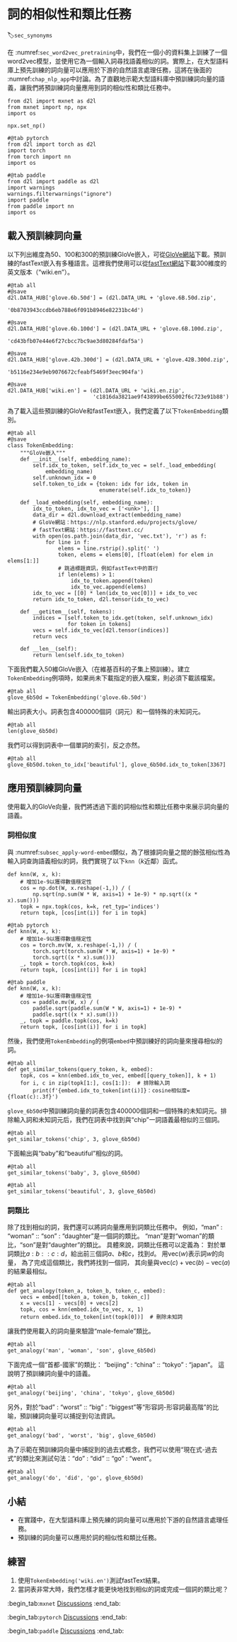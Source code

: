 # 詞的相似性和類比任務
:label:`sec_synonyms`

在 :numref:`sec_word2vec_pretraining`中，我們在一個小的資料集上訓練了一個word2vec模型，並使用它為一個輸入詞尋找語義相似的詞。實際上，在大型語料庫上預先訓練的詞向量可以應用於下游的自然語言處理任務，這將在後面的 :numref:`chap_nlp_app`中討論。為了直觀地示範大型語料庫中預訓練詞向量的語義，讓我們將預訓練詞向量應用到詞的相似性和類比任務中。

```{.python .input}
from d2l import mxnet as d2l
from mxnet import np, npx
import os

npx.set_np()
```

```{.python .input}
#@tab pytorch
from d2l import torch as d2l
import torch
from torch import nn
import os
```

```{.python .input}
#@tab paddle
from d2l import paddle as d2l
import warnings
warnings.filterwarnings("ignore")
import paddle
from paddle import nn
import os
```

## 載入預訓練詞向量

以下列出維度為50、100和300的預訓練GloVe嵌入，可從[GloVe網站](https://nlp.stanford.edu/projects/glove/)下載。預訓練的fastText嵌入有多種語言。這裡我們使用可以從[fastText網站](https://fasttext.cc/)下載300維度的英文版本（“wiki.en”）。

```{.python .input}
#@tab all
#@save
d2l.DATA_HUB['glove.6b.50d'] = (d2l.DATA_URL + 'glove.6B.50d.zip',
                                '0b8703943ccdb6eb788e6f091b8946e82231bc4d')

#@save
d2l.DATA_HUB['glove.6b.100d'] = (d2l.DATA_URL + 'glove.6B.100d.zip',
                                 'cd43bfb07e44e6f27cbcc7bc9ae3d80284fdaf5a')

#@save
d2l.DATA_HUB['glove.42b.300d'] = (d2l.DATA_URL + 'glove.42B.300d.zip',
                                  'b5116e234e9eb9076672cfeabf5469f3eec904fa')

#@save
d2l.DATA_HUB['wiki.en'] = (d2l.DATA_URL + 'wiki.en.zip',
                           'c1816da3821ae9f43899be655002f6c723e91b88')
```

為了載入這些預訓練的GloVe和fastText嵌入，我們定義了以下`TokenEmbedding`類別。

```{.python .input}
#@tab all
#@save
class TokenEmbedding:
    """GloVe嵌入"""
    def __init__(self, embedding_name):
        self.idx_to_token, self.idx_to_vec = self._load_embedding(
            embedding_name)
        self.unknown_idx = 0
        self.token_to_idx = {token: idx for idx, token in
                             enumerate(self.idx_to_token)}

    def _load_embedding(self, embedding_name):
        idx_to_token, idx_to_vec = ['<unk>'], []
        data_dir = d2l.download_extract(embedding_name)
        # GloVe網站：https://nlp.stanford.edu/projects/glove/
        # fastText網站：https://fasttext.cc/
        with open(os.path.join(data_dir, 'vec.txt'), 'r') as f:
            for line in f:
                elems = line.rstrip().split(' ')
                token, elems = elems[0], [float(elem) for elem in elems[1:]]
                # 跳過標題資訊，例如fastText中的首行
                if len(elems) > 1:
                    idx_to_token.append(token)
                    idx_to_vec.append(elems)
        idx_to_vec = [[0] * len(idx_to_vec[0])] + idx_to_vec
        return idx_to_token, d2l.tensor(idx_to_vec)

    def __getitem__(self, tokens):
        indices = [self.token_to_idx.get(token, self.unknown_idx)
                   for token in tokens]
        vecs = self.idx_to_vec[d2l.tensor(indices)]
        return vecs

    def __len__(self):
        return len(self.idx_to_token)
```

下面我們載入50維GloVe嵌入（在維基百科的子集上預訓練）。建立`TokenEmbedding`例項時，如果尚未下載指定的嵌入檔案，則必須下載該檔案。

```{.python .input}
#@tab all
glove_6b50d = TokenEmbedding('glove.6b.50d')
```

輸出詞表大小。詞表包含400000個詞（詞元）和一個特殊的未知詞元。

```{.python .input}
#@tab all
len(glove_6b50d)
```

我們可以得到詞表中一個單詞的索引，反之亦然。

```{.python .input}
#@tab all
glove_6b50d.token_to_idx['beautiful'], glove_6b50d.idx_to_token[3367]
```

## 應用預訓練詞向量

使用載入的GloVe向量，我們將透過下面的詞相似性和類比任務中來展示詞向量的語義。

### 詞相似度

與 :numref:`subsec_apply-word-embed`類似，為了根據詞向量之間的餘弦相似性為輸入詞查詢語義相似的詞，我們實現了以下`knn`（$k$近鄰）函式。

```{.python .input}
def knn(W, x, k):
    # 增加1e-9以獲得數值穩定性
    cos = np.dot(W, x.reshape(-1,)) / (
        np.sqrt(np.sum(W * W, axis=1) + 1e-9) * np.sqrt((x * x).sum()))
    topk = npx.topk(cos, k=k, ret_typ='indices')
    return topk, [cos[int(i)] for i in topk]
```

```{.python .input}
#@tab pytorch
def knn(W, x, k):
    # 增加1e-9以獲得數值穩定性
    cos = torch.mv(W, x.reshape(-1,)) / (
        torch.sqrt(torch.sum(W * W, axis=1) + 1e-9) *
        torch.sqrt((x * x).sum()))
    _, topk = torch.topk(cos, k=k)
    return topk, [cos[int(i)] for i in topk]
```

```{.python .input}
#@tab paddle
def knn(W, x, k):
    # 增加1e-9以獲得數值穩定性
    cos = paddle.mv(W, x) / (
        paddle.sqrt(paddle.sum(W * W, axis=1) + 1e-9) *
        paddle.sqrt((x * x).sum()))
    _, topk = paddle.topk(cos, k=k)
    return topk, [cos[int(i)] for i in topk]
```

然後，我們使用`TokenEmbedding`的例項`embed`中預訓練好的詞向量來搜尋相似的詞。

```{.python .input}
#@tab all
def get_similar_tokens(query_token, k, embed):
    topk, cos = knn(embed.idx_to_vec, embed[[query_token]], k + 1)
    for i, c in zip(topk[1:], cos[1:]):  # 排除輸入詞
        print(f'{embed.idx_to_token[int(i)]}：cosine相似度={float(c):.3f}')
```

`glove_6b50d`中預訓練詞向量的詞表包含400000個詞和一個特殊的未知詞元。排除輸入詞和未知詞元后，我們在詞表中找到與“chip”一詞語義最相似的三個詞。

```{.python .input}
#@tab all
get_similar_tokens('chip', 3, glove_6b50d)
```

下面輸出與“baby”和“beautiful”相似的詞。

```{.python .input}
#@tab all
get_similar_tokens('baby', 3, glove_6b50d)
```

```{.python .input}
#@tab all
get_similar_tokens('beautiful', 3, glove_6b50d)
```

### 詞類比

除了找到相似的詞，我們還可以將詞向量應用到詞類比任務中。
例如，“man” : “woman” :: “son” : “daughter”是一個詞的類比。
“man”是對“woman”的類比，“son”是對“daughter”的類比。
具體來說，詞類比任務可以定義為：
對於單詞類比$a : b :: c : d$，給出前三個詞$a$、$b$和$c$，找到$d$。
用$\text{vec}(w)$表示詞$w$的向量，
為了完成這個類比，我們將找到一個詞，
其向量與$\text{vec}(c)+\text{vec}(b)-\text{vec}(a)$的結果最相似。

```{.python .input}
#@tab all
def get_analogy(token_a, token_b, token_c, embed):
    vecs = embed[[token_a, token_b, token_c]]
    x = vecs[1] - vecs[0] + vecs[2]
    topk, cos = knn(embed.idx_to_vec, x, 1)
    return embed.idx_to_token[int(topk[0])]  # 刪除未知詞
```

讓我們使用載入的詞向量來驗證“male-female”類比。

```{.python .input}
#@tab all
get_analogy('man', 'woman', 'son', glove_6b50d)
```

下面完成一個“首都-國家”的類比：
“beijing” : “china” :: “tokyo” : “japan”。
這說明了預訓練詞向量中的語義。

```{.python .input}
#@tab all
get_analogy('beijing', 'china', 'tokyo', glove_6b50d)
```

另外，對於“bad” : “worst” :: “big” : “biggest”等“形容詞-形容詞最高階”的比喻，預訓練詞向量可以捕捉到句法資訊。

```{.python .input}
#@tab all
get_analogy('bad', 'worst', 'big', glove_6b50d)
```

為了示範在預訓練詞向量中捕捉到的過去式概念，我們可以使用“現在式-過去式”的類比來測試句法：“do” : “did” :: “go” : “went”。

```{.python .input}
#@tab all
get_analogy('do', 'did', 'go', glove_6b50d)
```

## 小結

* 在實踐中，在大型語料庫上預先練的詞向量可以應用於下游的自然語言處理任務。
* 預訓練的詞向量可以應用於詞的相似性和類比任務。

## 練習

1. 使用`TokenEmbedding('wiki.en')`測試fastText結果。
1. 當詞表非常大時，我們怎樣才能更快地找到相似的詞或完成一個詞的類比呢？

:begin_tab:`mxnet`
[Discussions](https://discuss.d2l.ai/t/5745)
:end_tab:

:begin_tab:`pytorch`
[Discussions](https://discuss.d2l.ai/t/5746)
:end_tab:

:begin_tab:`paddle`
[Discussions](https://discuss.d2l.ai/t/11819)
:end_tab:
